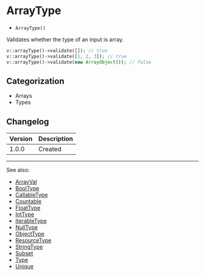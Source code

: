 # ArrayType

- `ArrayType()`

Validates whether the type of an input is array.

```php
v::arrayType()->validate([]); // true
v::arrayType()->validate([1, 2, 3]); // true
v::arrayType()->validate(new ArrayObject()); // false
```

## Categorization

- Arrays
- Types

## Changelog

Version | Description
--------|-------------
  1.0.0 | Created

***
See also:

- [ArrayVal](ArrayVal.md)
- [BoolType](BoolType.md)
- [CallableType](CallableType.md)
- [Countable](Countable.md)
- [FloatType](FloatType.md)
- [IntType](IntType.md)
- [IterableType](IterableType.md)
- [NullType](NullType.md)
- [ObjectType](ObjectType.md)
- [ResourceType](ResourceType.md)
- [StringType](StringType.md)
- [Subset](Subset.md)
- [Type](Type.md)
- [Unique](Unique.md)
